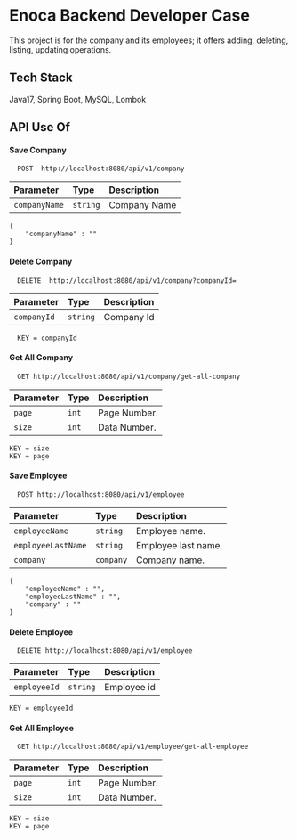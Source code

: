 # Enoca Backend Developer Case

This project is for the company and its employees; it offers adding, deleting, listing, updating operations.


## Tech Stack
Java17, Spring Boot, MySQL, Lombok

## API Use Of

#### Save Company

```http
  POST  http://localhost:8080/api/v1/company
```

|  Parameter   | Type     | Description     |
|:-------------|:---------|:----------------|
| `companyName`| `string` | Company Name    |

```
{
    "companyName" : ""
}
```

#### Delete Company

```http
  DELETE  http://localhost:8080/api/v1/company?companyId=
```

|  Parameter  | Type     | Description |
| :---------- |:---------|:------------|
| `companyId` | `string` | Company Id  |

```
  KEY = companyId
```

#### Get All Company

```http
  GET http://localhost:8080/api/v1/company/get-all-company
```

| Parameter | Type  | Description  |
| :-------- |:------|:-------------|
| `page`    | `int` | Page Number. |
| `size`    | `int` | Data Number. |

```
KEY = size
KEY = page
```

#### Save Employee

```http
  POST http://localhost:8080/api/v1/employee
```

| Parameter         | Type     | Description         |
|:------------------|:---------|:--------------------|
| `employeeName`    | `string` | Employee name.      |
| `employeeLastName`| `string` | Employee last name. |
| `company`         | `company`| Company name.       |

```
{
    "employeeName" : "",
    "employeeLastName" : "",
    "company" : ""
}
```


#### Delete Employee

```http
  DELETE http://localhost:8080/api/v1/employee
```

| Parameter   | Type     | Description |
| :---------- |:---------|:------------|
| `employeeId`| `string` | Employee id |

```
KEY = employeeId
```


#### Get All Employee

```http
  GET http://localhost:8080/api/v1/employee/get-all-employee
```

| Parameter | Type  | Description  |
| :-------- |:------|:-------------|
| `page` | `int`    | Page Number. |
| `size` | `int`    | Data Number. |

```
KEY = size
KEY = page
```

